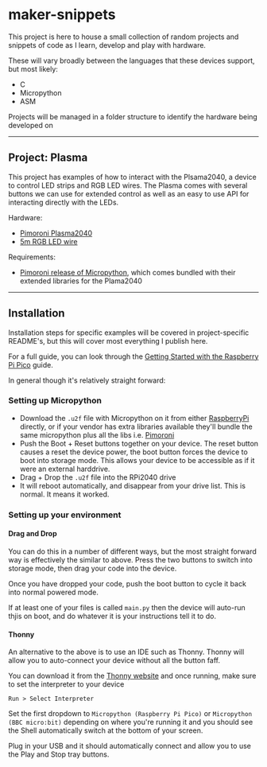 # maker-snippets

This project is here to house a small collection of random projects and snippets of code as I learn, develop and play with hardware.

These will vary broadly between the languages that these devices support, but most likely:

- C
- Micropython
- ASM

Projects will be managed in a folder structure to identify the hardware being developed on

---

## Project: Plasma

This project has examples of how to interact with the Plsama2040, a device to control LED strips and RGB LED wires. The Plasma comes with several buttons we can use for extended control as well as an easy to use API for interacting directly with the LEDs.

Hardware:
- [Pimoroni Plasma2040](https://shop.pimoroni.com/products/plasma-2040)
- [5m RGB LED wire](https://shop.pimoroni.com/products/rgb-led-wire)

Requirements:
- [Pimoroni release of Micropython](https://github.com/pimoroni/pimoroni-pico/releases), which comes bundled with their extended libraries for the Plama2040

---

## Installation

Installation steps for specific examples will be covered in project-specific README's, but this will cover most everything I publish here.

For a full guide, you can look through the [Getting Started with the Raspberry Pi Pico](https://learn.pimoroni.com/article/getting-started-with-pico) guide.

In general though it's relatively straight forward:

### Setting up Micropython
- Download the `.u2f` file with Micropython on it from either [RaspberryPi](https://www.raspberrypi.com/documentation/microcontrollers/micropython.html#drag-and-drop-micropython) directly, or if your vendor has extra libraries available they'll bundle the same micropython plus all the libs i.e. [Pimoroni](https://github.com/pimoroni/pimoroni-pico/releases)
- Push the Boot + Reset buttons together on your device. The reset button causes a reset the device power, the boot button forces the device to boot into storage mode. This allows your device to be accessible as if it were an external harddrive.
- Drag + Drop the `.u2f` file into the RPi2040 drive
- It will reboot automatically, and disappear from your drive list. This is normal. It means it worked.

### Setting up your environment

#### Drag and Drop
You can do this in a number of different ways, but the most straight forward way is effectively the similar to above. Press the two buttons to switch into storage mode, then drag your code into the device.

Once you have dropped your code, push the boot button to cycle it back into normal powered mode.

If at least one of your files is called `main.py` then the device will auto-run thjis on boot, and do whatever it is your instructions tell it to do.

#### Thonny

An alternative to the above is to use an IDE such as Thonny. Thonny will allow you to auto-connect your device without all the button faff.

You can download it from the [Thonny website](https://thonny.org/) and once running, make sure to set the interpreter to your device

`Run > Select Interpreter`

Set the first dropdown to `Micropython (Raspberry Pi Pico)` or `Micropython (BBC micro:bit)` depending on where you're running it and you should see the Shell automatically switch at the bottom of your screen.

Plug in your USB and it should automatically connect and allow you to use the Play and Stop tray buttons.
